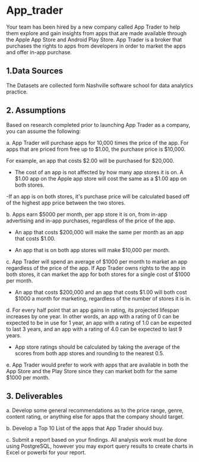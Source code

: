 # **App_trader**

Your team has been hired by a new company called App Trader to help them explore and gain insights from apps that are made available through the Apple App Store and Android Play Store. App Trader is a broker that purchases the rights to apps from developers in order to market the apps and offer in-app purchase.

## **1.Data Sources**

The Datasets are collected form Nashville software school for data analytics practice.

## **2. Assumptions**

 Based on research completed prior to launching App Trader as a company, you can assume the following:

 a. App Trader will purchase apps for 10,000 times the price of the app. For apps that are priced from free up to $1.00, the purchase price is $10,000.

  For example, an app that costs $2.00 will be purchased for $20,000.

   - The cost of an app is not affected by how many app stores it is on. A $1.00 app on the Apple app store will cost the same as a $1.00 app on both stores.

   -If an app is on both stores, it's purchase price will be calculated based off of the highest app price between the two stores.

b. Apps earn $5000 per month, per app store it is on, from in-app advertising and in-app purchases, regardless of the price of the app.

  - An app that costs $200,000 will make the same per month as an app that costs $1.00.

  - An app that is on both app stores will make $10,000 per month.

c. App Trader will spend an average of $1000 per month to market an app regardless of the price of the app. If App Trader owns rights to the app in both stores, it can market the app for both stores for a single cost of $1000 per month.

  - An app that costs $200,000 and an app that costs $1.00 will both cost $1000 a month for marketing, regardless of the number of stores it is in.

d. For every half point that an app gains in rating, its projected lifespan increases by one year. In other words, an app with a rating of 0 can be expected to be in use for 1 year, an app with a rating of 1.0 can be expected to last 3 years, and an app with a rating of 4.0 can be expected to last 9 years.

  - App store ratings should be calculated by taking the average of the scores from both app stores and rounding to the nearest 0.5.

 e. App Trader would prefer to work with apps that are available in both the App Store and the Play Store since they can market both for the same $1000 per month.

 ## **3. Deliverables**

a. Develop some general recommendations as to the price range, genre, content rating, or anything else for apps that the company should target.

b. Develop a Top 10 List of the apps that App Trader should buy.

c. Submit a report based on your findings. All analysis work must be done using PostgreSQL, however you may export query results to create charts in Excel or powerbi for your report.
